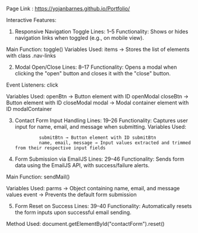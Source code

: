 Page Link : https://yojanbarnes.github.io/Portfolio/

Interactive Features:

1. Responsive Navigation Toggle
Lines: 1–5
Functionality: Shows or hides navigation links when toggled (e.g., on mobile view).

Main Function: 
					toggle()
Variables Used:
					items → Stores the list of elements with class .nav-links



2. Modal Open/Close
Lines: 8–17
Functionality: Opens a modal when clicking the "open" button and closes it with the "close" button.

Event Listeners: 
					click

Variables Used:
				openBtn → Button element with ID openModal
				closeBtn → Button element with ID closeModal
				modal → Modal container element with ID modalContainer



3. Contact Form Input Handling
Lines: 19–26
Functionality: Captures user input for name, email, and message when submitting.
Variables Used:

				submitBtn → Button element with ID submitBtn
   				name, email, message → Input values extracted and trimmed from their respective input fields



4. Form Submission via EmailJS
Lines: 29–46
Functionality: Sends form data using the EmailJS API, with success/failure alerts.

Main Function: 
				sendMail()

Variables Used:
				parms → Object containing name, email, and message values
				event → Prevents the default form submission



5. Form Reset on Success
Lines: 39–40
Functionality: 	Automatically resets the form inputs upon successful email sending.

Method Used:
				document.getElementById("contactForm").reset()
